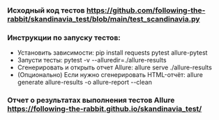 ### Исходный код тестов https://github.com/following-the-rabbit/skandinavia_test/blob/main/test_scandinavia.py

### Инструкции по запуску тестов:
* Установить зависимости: pip install requests pytest allure-pytest
* Запусти тесты: pytest -v --alluredir=./allure-results
* Сгенерировать и открыть отчет Allure: allure serve ./allure-results
* (Опционально) Если нужно сгенерировать HTML-отчёт: allure generate allure-results -o allure-report --clean

### Отчет о результатах выполнения тестов Allure https://following-the-rabbit.github.io/skandinavia_test/

